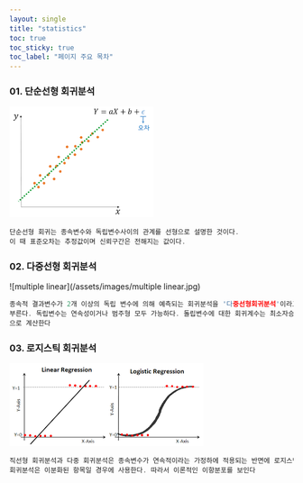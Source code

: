 ```yaml
--- 
layout: single 
title: "statistics" 
toc: true 
toc_sticky: true 
toc_label: "페이지 주요 목차" 
--- 
```

### 01. 단순선형 회귀분석 
![linear](/assets/images/linear.png) 
~~~c 
단순선형 회귀는 종속변수와 독립변수사이의 관계를 선형으로 설명한 것이다.
이 때 표준오차는 추정값이며 신뢰구간은 전해지는 값이다.
~~~ 
### 02. 다중선형 회귀분석 
![multiple linear](/assets/images/multiple linear.jpg) 
~~~c 
종속적 결과변수가 2개 이상의 독립 변수에 의해 예측되는 회귀분석을 '다중선형회귀분석'이라고
부른다. 독립변수는 연속성이거나 범주형 모두 가능하다. 돌립변수에 대한 회귀계수는 최소자승법
으로 계산한다
~~~ 
### 03. 로지스틱 회귀분석 
![logistic](/assets/images/logistic.png) 
~~~c 
직선형 회귀분석과 다중 회귀분석은 종속변수가 연속적이라는 가정하에 적용되는 반면에 로지스틱 
회귀분석은 이분화된 항목일 경우에 사용한다. 따라서 이론적인 이항분포를 보인다
~~~ 
